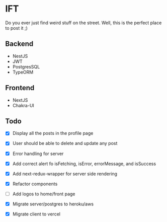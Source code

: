 # IFT

Do you ever just find weird stuff on the street. Well, this is the perfect place to post it ;)

## Backend

- NestJS
- JWT
- PostgresSQL
- TypeORM

## Frontend

- NextJS
- Chakra-UI

## Todo

- [x] Display all the posts in the profile page

- [x] User should be able to delete and update any post

- [x] Error handling for server

- [x] Add correct alert fo isFetching, isError, errorMessage, and isSuccess

- [x] Add next-redux-wrapper for server side rendering

- [x] Refactor components

- [ ] Add logos to home/front page

- [x] Migrate server/postgres to heroku/aws

- [x] Migrate client to vercel
